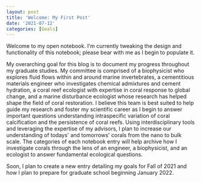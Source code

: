 ```yaml
---
layout: post
title: 'Welcome: My First Post'
date: '2021-07-12'
categories: [Goals]
---
```




<div class="message">
  Welcome to my open notebook. I'm currently tweaking the design and functionality of this notebook; please bear with me as I begin to populate it.
</div>

My overarching goal for this blog is to document my progress throughout my graduate studies. My committee is comprised of a biophysicist who explores fluid flows within and around marine invertebrates, a cementitious materials engineer who investigates chemical admixtures and cement hydration, a coral reef ecologist with expertise in coral response to global change, and a marine disturbance ecologist whose research has helped shape the field of coral restoration. I believe this team is best suited to help guide my research and foster my scientific career as I begin to answer important questions understanding intraspecific variation of coral calcification and the persistence of coral reefs. Using interdisciplinary tools and leveraging the expertise of my advisors, I plan to increase our understanding of todays' and tomorrows' corals from the nano to bulk scale. The categories of each notebook entry will help archive how I investigate corals through the lens of an engineer, a biophysicist, and an ecologist to answer fundamental ecological questions.

Soon, I plan to create a new entry detailing my goals for Fall of 2021 and how I plan to prepare for graduate school beginning January 2022.
